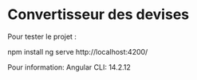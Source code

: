 # Convertisseur des devises
Pour tester le projet :

npm install
ng serve
http://localhost:4200/

Pour information:
Angular CLI: 14.2.12
